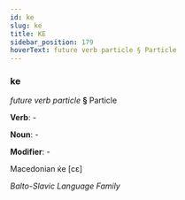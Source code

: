 ```yaml
---
id: ke
slug: ke
title: KE
sidebar_position: 179
hoverText: future verb particle § Particle
---
```


### ke

*future verb particle* **§** Particle

**Verb**: -

**Noun**: -

**Modifier**: -

Macedonian ќе [cɛ]

*Balto-Slavic Language Family*